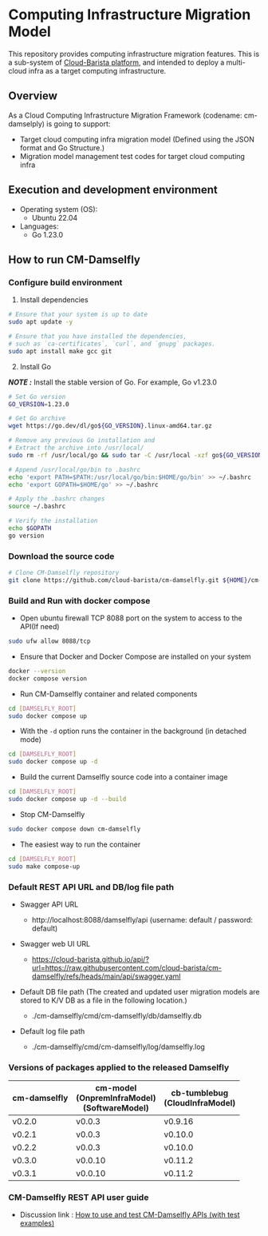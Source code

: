 # Computing Infrastructure Migration Model

This repository provides computing infrastructure migration features.
This is a sub-system of [Cloud-Barista platform](https://cloud-barista.github.io/technology/), and intended to deploy a multi-cloud infra as a target computing infrastructure.

## Overview

As a Cloud Computing Infrastructure Migration Framework (codename: cm-damselply) is going to support:
- Target cloud computing infra migration model (Defined using the JSON format and Go Structure.)
- Migration model management test codes for target cloud computing infra

## Execution and development environment

- Operating system (OS): 
    - Ubuntu 22.04
- Languages: 
    - Go 1.23.0

## How to run CM-Damselfly

### Configure build environment

1. Install dependencies

```bash
# Ensure that your system is up to date
sudo apt update -y

# Ensure that you have installed the dependencies, 
# such as `ca-certificates`, `curl`, and `gnupg` packages.
sudo apt install make gcc git
```
2. Install Go

**_NOTE :_** Install the stable version of Go. For example, Go v1.23.0

```bash
# Set Go version
GO_VERSION=1.23.0

# Get Go archive
wget https://go.dev/dl/go${GO_VERSION}.linux-amd64.tar.gz

# Remove any previous Go installation and
# Extract the archive into /usr/local/
sudo rm -rf /usr/local/go && sudo tar -C /usr/local -xzf go${GO_VERSION}.linux-amd64.tar.gz

# Append /usr/local/go/bin to .bashrc
echo 'export PATH=$PATH:/usr/local/go/bin:$HOME/go/bin' >> ~/.bashrc
echo 'export GOPATH=$HOME/go' >> ~/.bashrc

# Apply the .bashrc changes
source ~/.bashrc

# Verify the installation
echo $GOPATH
go version

```

### Download the source code

```bash
# Clone CM-Damselfly repository
git clone https://github.com/cloud-barista/cm-damselfly.git ${HOME}/cm-damselfly
```

### Build and Run with docker compose
- Open ubuntu firewall TCP 8088 port on the system to access to the API(If need)
```bash
sudo ufw allow 8088/tcp
```

- Ensure that Docker and Docker Compose are installed on your system
```bash
docker --version
docker compose version
```

- Run CM-Damselfly container and related components
```bash
cd [DAMSELFLY_ROOT]
sudo docker compose up
```

- With the `-d` option runs the container in the background (in detached mode)
```bash
cd [DAMSELFLY_ROOT]
sudo docker compose up -d
```

- Build the current Damselfly source code into a container image
```bash
cd [DAMSELFLY_ROOT]
sudo docker compose up -d --build
```

- Stop CM-Damselfly
```bash
sudo docker compose down cm-damselfly
```

- The easiest way to run the container
```bash
cd [DAMSELFLY_ROOT]
sudo make compose-up
```

### Default REST API URL and DB/log file path
- Swagger API URL<BR>
  - http://localhost:8088/damselfly/api (username: default / password: default)

- Swagger web UI URL<BR>
  - https://cloud-barista.github.io/api/?url=https://raw.githubusercontent.com/cloud-barista/cm-damselfly/refs/heads/main/api/swagger.yaml

- Default DB file path (The created and updated user migration models are stored to K/V DB as a file in the following location.)
  - ./cm-damselfly/cmd/cm-damselfly/db/damselfly.db

- Default log file path
  - ./cm-damselfly/cmd/cm-damselfly/log/damselfly.log

### Versions of packages applied to the released Damselfly

| cm-damselfly | cm-model<BR>(OnpremInfraModel)<BR>(SoftwareModel) | cb-tumblebug<BR>(CloudInfraModel) |
|--------|--------|--------|
| v0.2.0 | v0.0.3 | v0.9.16 |
| v0.2.1 | v0.0.3 | v0.10.0 |
| v0.2.2 | v0.0.3 | v0.10.0 |
| v0.3.0 | v0.0.10 | v0.11.2 |
| v0.3.1 | v0.0.10 | v0.11.2 |

### CM-Damselfly REST API user guide
- Discussion link : [How to use and test CM-Damselfly APIs (with test examples)](https://github.com/cloud-barista/cm-damselfly/discussions/25)
